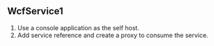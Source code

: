 ## WcfService1

1. Use a console application as the self host.
2. Add service reference and create a proxy to consume the service.
